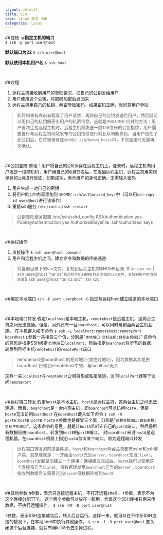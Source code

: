```yaml
---
layout: default
title: SSH
tags: linux 命令 SSH
categories: Linux
---
```

  
##登陆
**`-p`指定主机的端口**  
`$ ssh -p port user@host`  

**默认端口为22**
`$ ssh user@host`  

**默认使用本机用户名**
`$ ssh host`
  
  <br>
  
##过程

1. 远程主机接收到用户的登陆请求，把自己的公钥发给用户
2. 用户使用这个公钥，将密码加密后发回来
3. 远程主机用自己的私钥，解密登陆密码，如果密码正确，就同意用户登陆

>此处如果有攻击者截取了用户请求，再将自己的公钥发送给用户，然后就可以用自己的私钥解密出用户的私密信息，这就是`中间人攻击`
>应对的方法：用户首次连接远程主机时，远程主机将发送一段128位长的公钥指纹，用户需要自行与远程主机网站发布的公钥指纹进行对比以判断真伪，当用户信任了此公钥后，它将被保存在`$HOME/.ssh/known_hosts`中，下次连接时无需再次确认。

<br>

##公钥登陆
原理：用户将自己的`公钥`保存在远程主机上，登录时，远程主机向用户发送一段随机码，用户用自己的`私钥`签名后，在发回远程主机，远程主机用实现保存的`公钥`进行验证，如果成功，表示用户的身份正确，无需输入密码  

1. 用户生成一对自己的密钥
2. 将用户的`公钥`内容添加到 `$HOME/.ssh/authorized_keys`中（可以用`ssh-copy-id user@host`进行该操作）
3. 重启ssh服务 `/etc/init.d/ssh restart`

>公钥登陆相关配置 /etc/ssh/sshd_config
RSAAuthentication yes
PubkeyAuthentication yes
AuthorizedKeysFile .ssh/authorized_keys

<br>

##远程操作
1. 直接操作 `$ ssh user@host command` 
2. 用户和远程主机之间，建立命令和数据的传输通道
>将当前目录下的src文件，复制到远程主机的$HOME目录
`$ tar czv src | ssh user@host "tar xz"`
将远程主机$HOME目录下面的src文件，复制到用户的当前目录
`$ ssh user@host "tar cz src" | tar xzv`

<br>

##绑定本地端口
`ssh -D port user@host` 
`-D` 指定与远程host建立隧道的本地端口

<br>

##本地端口转发
假定`localhost`是本地主机，`remotehost`是远程主机，这两台主机之间无法连通。但是，另外还有一台`boardhost`，可以同时与前面两台主机互连。
在本机键入如下命令
`$ ssh -L localPort:remotehost:remotePort boardhost`
`L`参数一共接受三个值，分别是"`本地端口:目标主机:目标主机端口`"
该命令的意思是指定SSH绑定本地端口`localPort`，然后指定`boardhost`将所有的数据，转发到目标主机`remotehost`的`remotePort`端口
>remotehost是boardhost 的相对地址(或绝对地址)，因为数据其实是由boardhost 传输到remotehost中的，与localhost无关

这样一来`localhost`与`remotehost`之间将形成私密隧道，访问`localPort`就等于访问`remotePort`

<br>

##远程端口转发
假定`hostA`是本地主机，`hostB`是远程主机，这两台主机之间无法连通，而且，`boardhost`是一台内网主机，即`boardhost`可以访问`hostA`，但是`hostA`无法访问`boardhost`
在`boardhost`键入如下命令
`$ ssh -R portA:hostB:portB hostA`
`R`参数也是接受三个值，分别是"`远程主机端口:目标主机:目标主机端口`"。这条命令的意思，就是让`hostA`监听它自己的`portA`端口，然后将所有数据经由`boardhost`，转发到`hostB`的`portB`端口。
对`boardhost`来说`hostA`是远程机器，在`boardhost`机器上指定`hostA`监听某个端口，称为远程端口转发
>远程端口转发的前提条件是，`hostA`和`boardhost`两台主机都有sshd和ssh客户端，其原理就是：一开始由`hostA`充当`Server`，`boardhost`充当`Client`，`boardhost`发起请求建立一个连接；连接建立完成后，`hostA`就可以使用这个连接将充当`Clinet`，将数据转发至`boardhost`充当的`Server`；`boardhost`接收到数据后又需要充当`Client`将数据转发到`hostB`

<br>

##其他参数
`N`参数，表示只连接远程主机，不打开远程shell；
`T`参数，表示不为这个连接分配TTY。
这个两个参数可以放在一起用，代表这个SSH连接只用来传数据，不执行远程操作。
`$ ssh -NT -D port user@host`

`f`参数，表示SSH连接成功后，转入后台运行。这样一来，就可以在不中断SSH连接的情况下，在本地shell中执行其他操作。
`$ ssh -f -D port user@host`
要关闭这个后台连接，就只有用kill命令去杀掉进程。